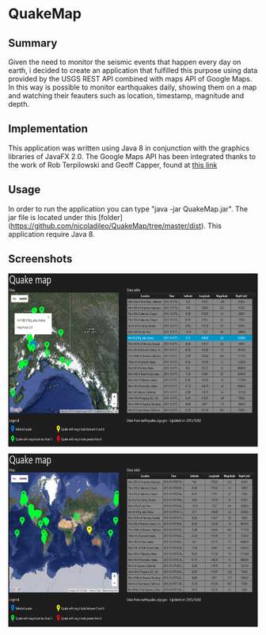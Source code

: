# QuakeMap #

## Summary ##
Given the need to monitor the seismic events that happen every day on earth, i decided to create an application that fulfilled this purpose using data provided by the USGS REST API combined with maps API of Google Maps.
In this way is possible to monitor earthquakes daily, showing them on a map and watching their feauters such as location, timestamp, magnitude and depth.

## Implementation ##
This application was written using Java 8 in conjunction with the graphics libraries of JavaFX 2.0.
The Google Maps API has been integrated thanks to the work of Rob Terpilowski and Geoff Capper, found at [this link](https://github.com/rterp/GMapsFX)

## Usage ##
In order to run the application you can type "java -jar QuakeMap.jar". The jar file is located under this [folder] (https://github.com/nicoladileo/QuakeMap/tree/master/dist).
This application require Java 8.

## Screenshots ##

<a href="url"><img src="https://github.com/nicoladileo/QuakeMap/blob/master/screenshots/screen1.PNG" align="center" height="350" width="700" ></a>

<a href="url"><img src="https://github.com/nicoladileo/QuakeMap/blob/master/screenshots/screen2.PNG" align="center" height="350" width="700" ></a>


